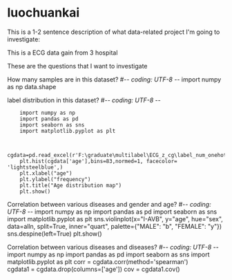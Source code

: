 # luochuankai




This is a 1-2 sentence description of what data-related project I'm going to investigate:

This is a ECG data gain from 3 hospital

   
  
   
   

   


These are the questions that I want to investigate


How many samples are in this dataset?
   		#-*- coding: UTF-8 -*-
		import numpy as np
		data.shape



label distribution in this dataset?
		#-*- coding: UTF-8 -*-

		import numpy as np
		import pandas as pd 
		import seaborn as sns
		import matplotlib.pyplot as plt


		cgdata=pd.read_excel(r'F:\graduate\multilabel\ECG_z_cg\label_num_onehot.xlsx',sheet_name='Sheet2')
		plt.hist(cgdata['age'],bins=83,normed=1, facecolor= 'lightsteelblue',)
		plt.xlabel("age")
		plt.ylabel("frequency")
		plt.title("Age distribution map")
		plt.show()



Correlation between various diseases and gender and age?
		#-*- coding: UTF-8 -*-
		import numpy as np
		import pandas as pd 
		import seaborn as sns
		import matplotlib.pyplot as plt
		sns.violinplot(x="I-AVB", y="age", hue="sex", data=alln, split=True,
							inner="quart", palette={"MALE": "b", "FEMALE": "y"}) 
		sns.despine(left=True)
		plt.show()



Correlation between various diseases and diseases?
		#-*- coding: UTF-8 -*-
		import numpy as np
		import pandas as pd 
		import seaborn as sns
		import matplotlib.pyplot as plt
		corr = cgdata.corr(method='spearman')  
		cgdata1 = cgdata.drop(columns=['age'])
		cov = cgdata1.cov() 
